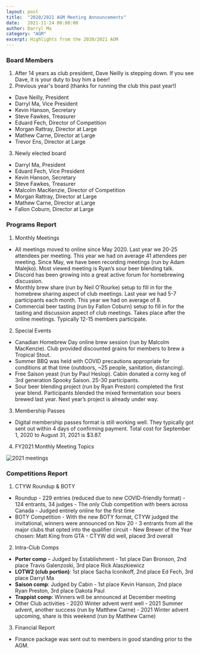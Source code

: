```yaml
---
layout: post
title:  "2020/2021 AGM Meeting Announcements"
date:   2021-11-24 00:00:00
author: Darryl Ma
category: "AGM"
excerpt: Highlights from the 2020/2021 AGM
---
```


### Board Members
1. After 14 years as club president, Dave Neilly is stepping down.  If you see Dave, it is your duty to buy him a beer!
2. Previous year's board (thanks for running the club this past year!)
  - Dave Neilly, President 
  - Darryl Ma, Vice President
  - Kevin Hanson, Secretary
  - Steve Fawkes, Treasurer
  - Eduard Fech, Director of Competition
  - Morgan Rattray, Director at Large
  - Mathew Carne, Director at Large
  - Trevor Ens, Director at Large
3. Newly elected board
  - Darryl Ma, President 
  - Eduard Fech, Vice President
  - Kevin Hanson, Secretary
  - Steve Fawkes, Treasurer
  - Malcolm MacKenzie, Director of Competition
  - Morgan Rattray, Director at Large
  - Mathew Carne, Director at Large
  - Fallon Coburn, Director at Large

### Programs Report
1. Monthly Meetings
  - All meetings moved to online since May 2020. Last year we 20-25 attendees per meeting. This year we had on average 41 attendees per meeting. Since May, we have been recording meetings (run by Adam Malejko). Most viewed meeting is Ryan’s sour beer blending talk.
  - Discord has been growing into a great active forum for homebrewing discussion.
  - Monthly brew share (run by Neil O'Rourke) setup to fill in for the homebrew sharing aspect of club meetings. Last year we had 5-7 participants each month. This year we had on average of 8.
  - Commercial beer tasting (run by Fallon Coburn) setup to fill in for the tasting and discussion aspect of club meetings. Takes place after the online meetings. Typically 12-15 members participate.
2. Special Events
  - Canadian Homebrew Day online brew session (run by Malcolm MacKenzie). Club provided discounted grains for members to brew a Tropical Stout.
  - Summer BBQ was held with COVID precautions appropriate for conditions at that time (outdoors, ~25 people, sanitation, distancing).
  - Free Saison yeast (run by Paul Heslop). Cabin donated a corny keg of 3rd generation Spooky Saison. 25-30 participants.
  - Sour beer blending project (run by Ryan Preston) completed the first year blend. Participants blended the mixed fermentation sour beers brewed last year. Next year’s project is already under way.
3. Membership Passes
  - Digital membership passes format is still working well. They typically got sent out within 4 days of confirming payment. Total cost for September 1, 2020 to August 31, 2021 is $3.87.
4. FY2021 Monthly Meeting Topics
<img src="/assets/images/blog/2021meetings.jpg" alt="2021 meetings">

### Competitions Report
1. CTYW Roundup & BOTY
  - Roundup
		- 229 entries (reduced due to new COVID-friendly format)
		- 124 entrants, 34 judges
		- The only Club competition with beers across Canada
		- Judged entirely online for the first time
  - BOTY Competition
		- With the new BOTY format, CTYW judged the invitational, winners were announced on Nov 20
		- 3 entrants from all the major clubs that opted into the qualifier circuit
		- New Brewer of the Year chosen: Matt King from GTA
		- CTYW did well, placed 3rd overall
2. Intra-Club Comps
  - **Porter comp** – Judged by Establishment - 1st place Dan Bronson, 2nd place Travis Galenzoski, 3rd place Rick Alaszkiewicz
  - **LOTW2 (club portion)**: 1st place Sacha Iconikoff, 2nd place Ed Fech, 3rd place Darryl Ma
  - **Saison comp**: Judged by Cabin - 1st place Kevin Hanson, 2nd place Ryan Preston, 3rd place Dakota Paul
  - **Trappist comp**: Winners will be announced at December meeting
  - Other Club activities
		- 2020 Winter advent went well
		- 2021 Summer advent, another success (run by Matthew Carne)
		- 2021 Winter advent upcoming, share is this weekend (run by Matthew Carne)
3. Financial Report
  - Finance package was sent out to members in good standing prior to the AGM.